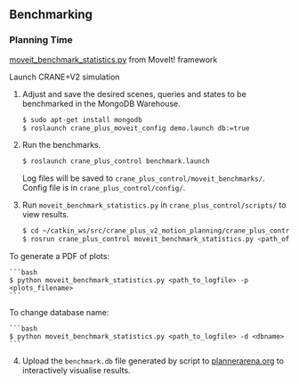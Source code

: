 ## Benchmarking 



### Planning Time

[moveit_benchmark_statistics.py](https://github.com/ros-planning/moveit/blob/melodic-devel/moveit_ros/benchmarks/scripts/moveit_benchmark_statistics.py) from MoveIt! framework

Launch CRANE+V2 simulation

1. Adjust and save the desired scenes, queries and states to be benchmarked in the MongoDB Warehouse.

    ```bash 
    $ sudo apt-get install mongodb
    $ roslaunch crane_plus_moveit_config demo.launch db:=true
    ```

2. Run the benchmarks. 

    ```bash
    $ roslaunch crane_plus_control benchmark.launch 
    ```
    Log files will be saved to `crane_plus_control/moveit_benchmarks/`. Config file is in `crane_plus_control/config/`.

3. Run `moveit_benchmark_statistics.py` in `crane_plus_control/scripts/` to view results.

    ```bash
    $ cd ~/catkin_ws/src/crane_plus_v2_motion_planning/crane_plus_control/scripts/
    $ rosrun crane_plus_control moveit_benchmark_statistics.py <path_of_logfile>
    ```
    
To generate a PDF of plots:

    ```bash
    $ python moveit_benchmark_statistics.py <path_to_logfile> -p <plots_filename>
    ```

   To change database name:

    ```bash
    $ python moveit_benchmark_statistics.py <path_to_logfile> -d <dbname>
    ```

4. Upload the `benchmark.db` file generated by script to [plannerarena.org](http://plannerarena.org/) to interactively visualise results.



